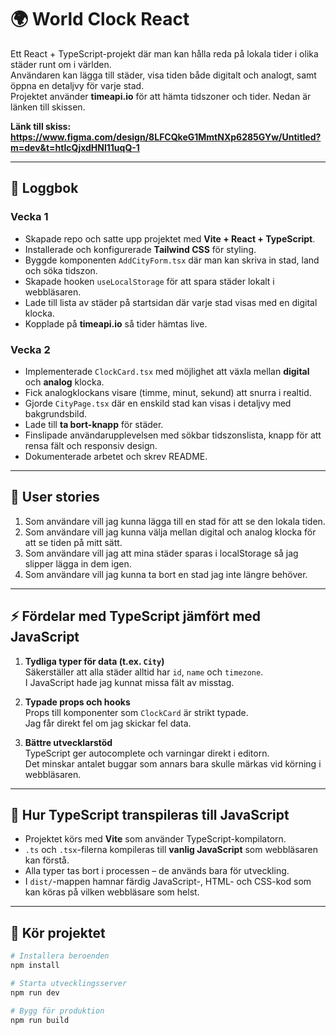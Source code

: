 # 🌍 World Clock React

Ett React + TypeScript-projekt där man kan hålla reda på lokala tider i olika städer runt om i världen.  
Användaren kan lägga till städer, visa tiden både digitalt och analogt, samt öppna en detaljvy för varje stad.  
Projektet använder **timeapi.io** för att hämta tidszoner och tider. Nedan är länken till skissen.

**Länk till skiss: https://www.figma.com/design/8LFCQkeG1MmtNXp6285GYw/Untitled?m=dev&t=htlcQjxdHNl11uqQ-1**

---

## 📖 Loggbok

### Vecka 1
- Skapade repo och satte upp projektet med **Vite + React + TypeScript**.  
- Installerade och konfigurerade **Tailwind CSS** för styling.  
- Byggde komponenten `AddCityForm.tsx` där man kan skriva in stad, land och söka tidszon.  
- Skapade hooken `useLocalStorage` för att spara städer lokalt i webbläsaren.  
- Lade till lista av städer på startsidan där varje stad visas med en digital klocka.  
- Kopplade på **timeapi.io** så tider hämtas live.  

### Vecka 2
- Implementerade `ClockCard.tsx` med möjlighet att växla mellan **digital** och **analog** klocka.  
- Fick analogklockans visare (timme, minut, sekund) att snurra i realtid.  
- Gjorde `CityPage.tsx` där en enskild stad kan visas i detaljvy med bakgrundsbild.  
- Lade till **ta bort-knapp** för städer.  
- Finslipade användarupplevelsen med sökbar tidszonslista, knapp för att rensa fält och responsiv design.  
- Dokumenterade arbetet och skrev README.  

---

## 📌 User stories
1. Som användare vill jag kunna lägga till en stad för att se den lokala tiden.  
2. Som användare vill jag kunna välja mellan digital och analog klocka för att se tiden på mitt sätt.  
3. Som användare vill jag att mina städer sparas i localStorage så jag slipper lägga in dem igen.  
4. Som användare vill jag kunna ta bort en stad jag inte längre behöver.  

---

## ⚡ Fördelar med TypeScript jämfört med JavaScript

1. **Tydliga typer för data (t.ex. `City`)**  
   Säkerställer att alla städer alltid har `id`, `name` och `timezone`.  
   I JavaScript hade jag kunnat missa fält av misstag.  

2. **Typade props och hooks**  
   Props till komponenter som `ClockCard` är strikt typade.  
   Jag får direkt fel om jag skickar fel data.  

3. **Bättre utvecklarstöd**  
   TypeScript ger autocomplete och varningar direkt i editorn.  
   Det minskar antalet buggar som annars bara skulle märkas vid körning i webbläsaren.  

---

## 🔧 Hur TypeScript transpileras till JavaScript

- Projektet körs med **Vite** som använder TypeScript-kompilatorn.  
- `.ts` och `.tsx`-filerna kompileras till **vanlig JavaScript** som webbläsaren kan förstå.  
- Alla typer tas bort i processen – de används bara för utveckling.  
- I `dist/`-mappen hamnar färdig JavaScript-, HTML- och CSS-kod som kan köras på vilken webbläsare som helst.  

---

## 🚀 Kör projektet

```bash
# Installera beroenden
npm install

# Starta utvecklingsserver
npm run dev

# Bygg för produktion
npm run build
